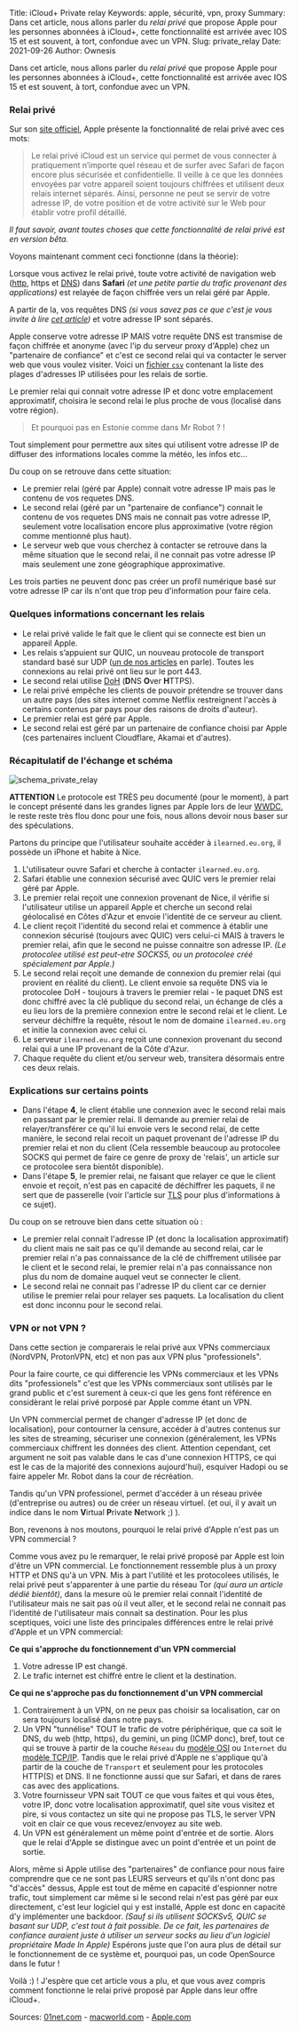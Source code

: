 Title: iCloud+ Private relay
Keywords: apple, sécurité, vpn, proxy
Summary: Dans cet article, nous allons parler du *relai privé* que propose Apple pour les personnes abonnées à iCloud+, cette fonctionnalité est arrivée avec IOS 15 et est souvent, à tort, confondue avec un VPN.
Slug: private_relay
Date: 2021-09-26
Author: Ownesis

Dans cet article, nous allons parler du *relai privé* que propose Apple pour les personnes abonnées à iCloud+, cette fonctionnalité est arrivée avec IOS 15 et est souvent, à tort, confondue avec un VPN.

### Relai privé 

Sur son [site officiel](https://www.apple.com/ios/ios-15/), Apple présente la fonctionnalité de relai privé avec ces mots:

> Le relai privé iCloud est un service qui permet de vous connecter à pratiquement n’importe quel réseau et de surfer avec Safari de façon encore plus sécurisée et confidentielle. Il veille à ce que les données envoyées par votre appareil soient toujours chiffrées et utilisent deux relais internet séparés. Ainsi, personne ne peut se servir de votre adresse IP, de votre position et de votre activité sur le Web pour établir votre profil détaillé.

*Il faut savoir, avant toutes choses que cette fonctionnalité de relai privé est en version bêta.*


Voyons maintenant comment ceci fonctionne (dans la théorie): 

Lorsque vous activez le relai privé, toute votre activité de navigation web ([http](https://ilearned.eu.org/http.html), https et [DNS](https://ilearned.eu.org/les-bases-du-dns.html)) dans **Safari** *(et une petite partie du trafic provenant des applications)* est relayée de façon chiffrée vers un relai géré par Apple.

A partir de la, vos requêtes DNS *(si vous savez pas ce que c'est je vous invite à lire [cet article](https://ilearned.eu.org/les-bases-du-dns.html))* et votre adresse IP sont séparés.

Apple conserve votre adresse IP MAIS votre requête DNS est transmise de façon chiffrée et anonyme (avec l'ip du serveur proxy d'Apple) chez un "partenaire de confiance" et c'est ce second relai qui va contacter le server web que vous voulez visiter.
Voici un [fichier `csv`](https://mask-api.icloud.com/egress-ip-ranges.csv) contenant la liste des plages d'adresses IP utilisées pour les relais de sortie.

Le premier relai qui connait votre adresse IP et donc votre emplacement approximatif, choisira le second relai le plus proche de vous (localisé dans votre région).
> Et pourquoi pas en Estonie comme dans Mr Robot ? ! 

Tout simplement pour permettre aux sites qui utilisent votre adresse IP de diffuser des informations locales comme la météo, les infos etc...

Du coup on se retrouve dans cette situation:

- Le premier relai (géré par Apple) connait votre adresse IP mais pas le contenu de vos requetes DNS.
- Le second relai (géré par un "partenaire de confiance") connait le contenu de vos requetes DNS mais ne connait pas votre adresse IP, seulement votre localisation encore plus approximative (votre région comme mentionné plus haut).
- Le serveur web que vous cherchez à contacter se retrouve dans la même situation que le second relai, il ne connait pas votre adresse IP mais seulement une zone géographique approximative.
   
Les trois parties ne peuvent donc pas créer un profil numérique basé sur votre adresse IP car ils n'ont que trop peu d'information pour faire cela.

### Quelques informations concernant les relais
- Le relai privé valide le fait que le client qui se connecte est bien un appareil Apple.
- Les relais s’appuient sur QUIC, un nouveau protocole de transport standard basé sur UDP  ([un de nos articles](https://ilearned.eu.org/http3.html) en parle). Toutes les connexions au relai privé ont lieu sur le port 443. 
- Le second relai utilise [DoH](https://ilearned.eu.org/dot-doh.html) (**D**NS **O**ver **H**TTPS).
- Le relai privé empêche les clients de pouvoir prétendre se trouver dans un autre pays (des sites internet comme Netflix restreignent l'accès à certains contenus par pays pour des raisons de droits d'auteur).
- Le premier relai est géré par Apple.
- Le second relai est géré par un partenaire de confiance choisi par Apple (ces partenaires incluent Cloudflare, Akamai et d'autres).

### Récapitulatif de l'échange et schéma
![schema_private_relay](/static/img/private_relay/private-relay.png)

**ATTENTION**
Le protocole est TRÈS peu documenté (pour le moment), à part le concept présenté dans les grandes lignes par Apple lors de leur [WWDC](https://developer.apple.com/videos/play/wwdc2021/10096/), le reste reste très flou donc pour une fois, nous allons devoir nous baser sur des spéculations.

Partons du principe que l'utilisateur souhaite accéder à `ilearned.eu.org`, il possède un iPhone et habite à Nice.

1. L'utilisateur ouvre Safari et cherche à contacter `ilearned.eu.org`.
2. Safari établie une connexion sécurisé avec QUIC vers le premier relai géré par Apple.
3. Le premier relai reçoit une connexion provenant de Nice, il vérifie si l'utilisateur utilise un appareil Apple et cherche un second relai géolocalisé en Côtes d'Azur et envoie l'identité de ce serveur au client.
4. Le client reçoit l'identité du second relai et commence à établir une connexion sécurisé (toujours avec QUIC) vers celui-ci MAIS à travers le premier relai, afin que le second ne puisse connaitre son adresse IP. *(Le protocolee utilisé est peut-etre SOCKS5, ou un protocolee créé spécialement par Apple.)* 
5. Le second relai reçoit une demande de connexion du premier relai (qui provient en réalité du client). Le client envoie sa requête DNS via le protocolee DoH - toujours à travers le premier relai - le paquet DNS est donc chiffré avec la clé publique du second relai, un échange de clés a eu lieu lors de la première connexion entre le second relai et le client. Le serveur déchiffre la requête, résout le nom de domaine `ilearned.eu.org` et initie la connexion avec celui ci.
6. Le serveur `ilearned.eu.org` reçoit une connexion provenant du second relai qui a une IP provenant de la Côte d'Azur.
7. Chaque requête du client et/ou serveur web, transitera désormais entre ces deux relais.

### Explications sur certains points
 - Dans l'étape **4**, le client établie une connexion avec le second relai mais en passant par le premier relai. Il demande au premier relai de relayer/transférer ce qu'il lui envoie vers le second relai, de cette manière, le second relai recoit un paquet provenant de l'adresse IP du premier relai et non du client (Cela ressemble beaucoup au protocolee SOCKS qui permet de faire ce genre de proxy de 'relais', un article sur ce protocolee sera bientôt disponible).
 - Dans l'étape **5**, le premier relai, ne faisant que relayer ce que le client envoie et reçoit, n'est pas en capacité de déchiffrer les paquets, il ne sert que de passerelle (voir l'article sur [TLS](https://ilearned.eu.org/tls.html) pour plus d'informations à ce sujet).
 
Du coup on se retrouve bien dans cette situation où :

 - Le premier relai connait l'adresse IP (et donc la localisation approximatif) du client mais ne sait pas ce qu'il demande au second relai, car le premier relai n'a pas connaissance de la clé de chiffrement utilisée par le client et le second relai, le premier relai n'a pas connaissance non plus du nom de domaine auquel veut se connecter le client.
 - Le second relai ne connait pas l'adresse IP du client car ce dernier utilise le premier relai pour relayer ses paquets. La localisation du client est donc inconnu pour le second relai.

### VPN or not VPN ?
Dans cette section je comparerais le relai privé aux VPNs commerciaux (NordVPN, ProtonVPN, etc) et non pas aux VPN plus "professionels".

Pour la faire courte, ce qui differencie les VPNs commerciaux et les VPNs dits "professionels" c'est que les VPNs commerciaux sont utilisés par le grand public et c'est surement à ceux-ci que les gens font référence en considèrant le relai privé porposé par Apple comme étant un VPN.

Un VPN commercial permet de changer d'adresse IP (et donc de localisation), pour contourner la censure, accéder à d'autres contenus sur les sites de streaming, sécuriser une connexion (généralement, les VPNs commerciaux chiffrent les données des client. Attention cependant, cet argument ne soit pas valable dans le cas d'une connexion HTTPS, ce qui est le cas de la majorité des connexions aujourd'hui), esquiver Hadopi ou se faire appeler Mr. Robot dans la cour de récréation. 

Tandis qu'un VPN professionel, permet d'accéder à un réseau privée (d'entreprise ou autres) ou de créer un réseau virtuel. (et oui, il y avait un indice dans le nom **V**irtual **P**rivate **N**etwork ;) ).

Bon, revenons à nos moutons, pourquoi le relai privé d'Apple n'est pas un VPN commercial ?

Comme vous avez pu le remarquer, le relai privé proposé par Apple est loin d'être un VPN commercial.
Le fonctionnement ressemble plus à un proxy HTTP et DNS qu'à un VPN.
Mis à part l'utilité et les protocolees utilisés, le relai privé peut s'apparenter à une partie du réseau Tor *(qui aura un article dédié bientôt)*, dans la mesure où le premier relai connait l'identité de l'utilisateur mais ne sait pas où il veut aller, et le second relai ne connait pas l'identité de l'utilisateur mais connait sa destination.
Pour les plus sceptiques, voici une liste des principales différences entre le relai privé d'Apple et un VPN commercial:

**Ce qui s'approche du fonctionnement d'un VPN commercial**

1. Votre adresse IP est changé.
2. Le trafic internet est chiffré entre le client et la destination.

**Ce qui ne s'approche pas du fonctionnement d'un VPN commercial**

1. Contrairement à un VPN, on ne peux pas choisir sa localisation, car on sera toujours localisé dans notre pays.
2. Un VPN "tunnélise" TOUT le trafic de votre périphérique, que ca soit le DNS, du web (http, https), du gemini, un ping (ICMP donc), bref, tout ce qui se trouve à partir de la couche `Réseau` du [modèle OSI](https://fr.wikipedia.org/wiki/Mod%C3%A8le_OSI) ou `Internet` du [modèle TCP/IP](https://fr.wikipedia.org/wiki/Mod%C3%A8le_OSI#Le_mod%C3%A8le_TCP/IP). Tandis que le relai privé d'Apple ne s'applique qu'à partir de la couche de `Transport` et seulement pour les protocoles HTTP(S) et DNS. Il ne fonctionne aussi que sur Safari, et dans de rares cas avec des applications.
3. Votre fournisseur VPN sait TOUT ce que vous faites et qui vous êtes, votre IP, donc votre localisation approximatif, quel site vous visitez et pire, si vous contactez un site qui ne propose pas TLS, le server VPN voit en clair ce que vous recevez/envoyez au site web.
4. Un VPN est généralement un même point d'entrée et de sortie. Alors que le relai d'Apple se distingue avec un point d'entrée et un point de sortie.

Alors, même si Apple utilise des "partenaires" de confiance pour nous faire comprendre que ce ne sont pas LEURS serveurs et qu'ils n'ont donc pas "d'accès" dessus, Apple est tout de même en capacité d'espionner notre trafic, tout simplement car même si le second relai n'est pas géré par eux directement, c'est leur logiciel qui y est installé, Apple est donc en capacité d'y implémenter une backdoor.
*(Sauf si ils utilisent SOCKSv5, QUIC se basant sur UDP, c'est tout à fait possible. De ce fait, les partenaires de confiance auraient juste à utiliser un serveur socks au lieu d'un logiciel propriétaire Made In Apple)*
Espérons juste que l'on aura plus de détail sur le fonctionnement de ce système et, pourquoi pas, un code OpenSource dans le futur !

Voilà :) ! J'espère que cet article vous a plu, et que vous avez compris comment fonctionne le relai privé proposé par Apple dans leur offre iCloud+.

Sources: [01net.com](https://www.01net.com/actualites/apple-private-relay-n-est-pas-un-vpn-mais-un-moyen-de-semer-ceux-qui-nous-espionnent-en-ligne-2044423.html) - [macworld.com](https://www.macworld.com/article/348965/icloud-plus-private-relay-safari-vpn-ip-address-encryption-privacy.html) - [Apple.com](https://developer.apple.com/support/prepare-your-network-for-icloud-private-relay)
